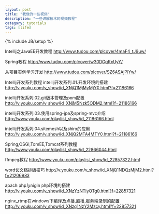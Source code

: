 ```yaml
---
layout: post
title: "我做的一些视频"
description: "一些讲解技术的视频教程"
category: tutorials
tags: [life]
---
```

{% include JB/setup %}

Intellij之JavaEE开发教程
<http://www.tudou.com/plcover/4maF4_tJ9uw/>

Spring教程
<http://www.tudou.com/plcover/w30DGqKxUyY/>

从项目实例学习开发
<http://www.tudou.com/plcover/SZ6ASAjPlYw/>


Intellij开发系列教程
intellij开发系列.01.开发环境的搭建
<http://v.youku.com/v_show/id_XNjQ1MjMyMjY0.html?f=21186166>

intellij开发系列.02.git版本管理及pom配置
<http://v.youku.com/v_show/id_XNjM5Nzk5ODM2.html?f=21186166>

intellij开发系列.03.使用spring-jpa及spring-mvc介绍
<http://www.youku.com/playlist_show/id_21186166.html>

intellij开发系列.04.sitemesh以及shiro的应用
<http://v.youku.com/v_show/id_XNjQ2MTA4MTY0.html?f=21186166>

Spring,OSGI,TomEE,Tomcat系列教程
<http://www.youku.com/playlist_show/id_22866044.html>

ffmpeg教程
<http://www.youku.com/playlist_show/id_22857322.html>

word长文档排版技巧
<http://v.youku.com/v_show/id_XNjQ1NDQzMjM2.html?f=21206983>

apach php与nigin php环境的搭建
<http://v.youku.com/v_show/id_XNzYzNTIyOTg0.html?f=22857321>

nginx_rtmp在windows下编译及点播,直播,服务端录制的配置
<http://v.youku.com/v_show/id_XNzg1NzY2Mzcy.html?f=22857321>